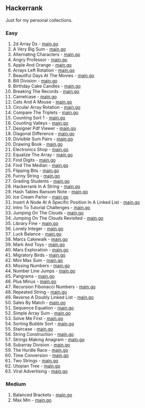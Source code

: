 ## Hackerrank

Just for my personal collections.

<!-- start dictionary -->

### Easy 
1. 2d Array Ds - [main.go](easy/2d-array-ds/main.go)
2. A Very Big Sum - [main.go](easy/a-very-big-sum/main.go)
3. Alternating Characters - [main.go](easy/alternating-characters/main.go)
4. Angry Professor - [main.go](easy/angry-professor/main.go)
5. Apple And Orange - [main.go](easy/apple-and-orange/main.go)
6. Arrays Left Rotation - [main.go](easy/arrays-left-rotation/main.go)
7. Beautiful Days At The Movies - [main.go](easy/beautiful-days-at-the-movies/main.go)
8. Bill Division - [main.go](easy/bill-division/main.go)
9. Birthday Cake Candles - [main.go](easy/birthday-cake-candles/main.go)
10. Breaking The Records - [main.go](easy/breaking-the-records/main.go)
11. Camelcase - [main.go](easy/camelcase/main.go)
12. Cats And A Mouse - [main.go](easy/cats-and-a-mouse/main.go)
13. Circular Array Rotation - [main.go](easy/circular-array-rotation/main.go)
14. Compare The Triplets - [main.go](easy/compare-the-triplets/main.go)
15. Counting Sort 1 - [main.go](easy/counting-sort-1/main.go)
16. Counting Valleys - [main.go](easy/counting-valleys/main.go)
17. Designer Pdf Viewer - [main.go](easy/designer-pdf-viewer/main.go)
18. Diagonal Difference - [main.go](easy/diagonal-difference/main.go)
19. Divisible Sum Pairs - [main.go](easy/divisible-sum-pairs/main.go)
20. Drawing Book - [main.go](easy/drawing-book/main.go)
21. Electronics Shop - [main.go](easy/electronics-shop/main.go)
22. Equalize The Array - [main.go](easy/equalize-the-array/main.go)
23. Find Digits - [main.go](easy/find-digits/main.go)
24. Find The Median - [main.go](easy/find-the-median/main.go)
25. Flipping Bits - [main.go](easy/flipping-bits/main.go)
26. Funny String - [main.go](easy/funny-string/main.go)
27. Grading Students - [main.go](easy/grading-students/main.go)
28. Hackerrank In A String - [main.go](easy/hackerrank-in-a-string/main.go)
29. Hash Tables Ransom Note - [main.go](easy/hash-tables-ransom-note/main.go)
30. Ice Cream Parlor - [main.go](easy/ice-cream-parlor/main.go)
31. Insert A Node At A Specific Position In A Linked List - [main.go](easy/insert-a-node-at-a-specific-position-in-a-linked-list/main.go)
32. Intro To Tutorial Challenges - [main.go](easy/intro-to-tutorial-challenges/main.go)
33. Jumping On The Clouds - [main.go](easy/jumping-on-the-clouds/main.go)
34. Jumping On The Clouds Revisited - [main.go](easy/jumping-on-the-clouds-revisited/main.go)
35. Library Fine - [main.go](easy/library-fine/main.go)
36. Lonely Integer - [main.go](easy/lonely-integer/main.go)
37. Luck Balance - [main.go](easy/luck-balance/main.go)
38. Marcs Cakewalk - [main.go](easy/marcs-cakewalk/main.go)
39. Mark And Toys - [main.go](easy/mark-and-toys/main.go)
40. Mars Exploration - [main.go](easy/mars-exploration/main.go)
41. Migratory Birds - [main.go](easy/migratory-birds/main.go)
42. Mini Max Sum - [main.go](easy/mini-max-sum/main.go)
43. Missing Numbers - [main.go](easy/missing-numbers/main.go)
44. Number Line Jumps - [main.go](easy/number-line-jumps/main.go)
45. Pangrams - [main.go](easy/pangrams/main.go)
46. Plus Minus - [main.go](easy/plus-minus/main.go)
47. Recursion Fibonacci Numbers - [main.go](easy/recursion-fibonacci-numbers/main.go)
48. Repeated String - [main.go](easy/repeated-string/main.go)
49. Reverse A Doubly Linked List - [main.go](easy/reverse-a-doubly-linked-list/main.go)
50. Sales By Match - [main.go](easy/sales-by-match/main.go)
51. Sequence Equation - [main.go](easy/sequence-equation/main.go)
52. Simple Array Sum - [main.go](easy/simple-array-sum/main.go)
53. Solve Me First - [main.go](easy/solve-me-first/main.go)
54. Sorting Bubble Sort - [main.go](easy/sorting-bubble-sort/main.go)
55. Staircase - [main.go](easy/staircase/main.go)
56. String Construction - [main.go](easy/string-construction/main.go)
57. Strings Making Anagram - [main.go](easy/strings-making-anagram/main.go)
58. Subarray Division - [main.go](easy/subarray-division/main.go)
59. The Hurdle Race - [main.go](easy/the-hurdle-race/main.go)
60. Time Conversion - [main.go](easy/time-conversion/main.go)
61. Two Strings - [main.go](easy/two-strings/main.go)
62. Utopian Tree - [main.go](easy/utopian-tree/main.go)
63. Viral Advertising - [main.go](easy/viral-advertising/main.go)


### Medium 
1. Balanced Brackets - [main.go](medium/balanced-brackets/main.go)
2. Max Min - [main.go](medium/max-min/main.go)

<!-- end dictionary -->
